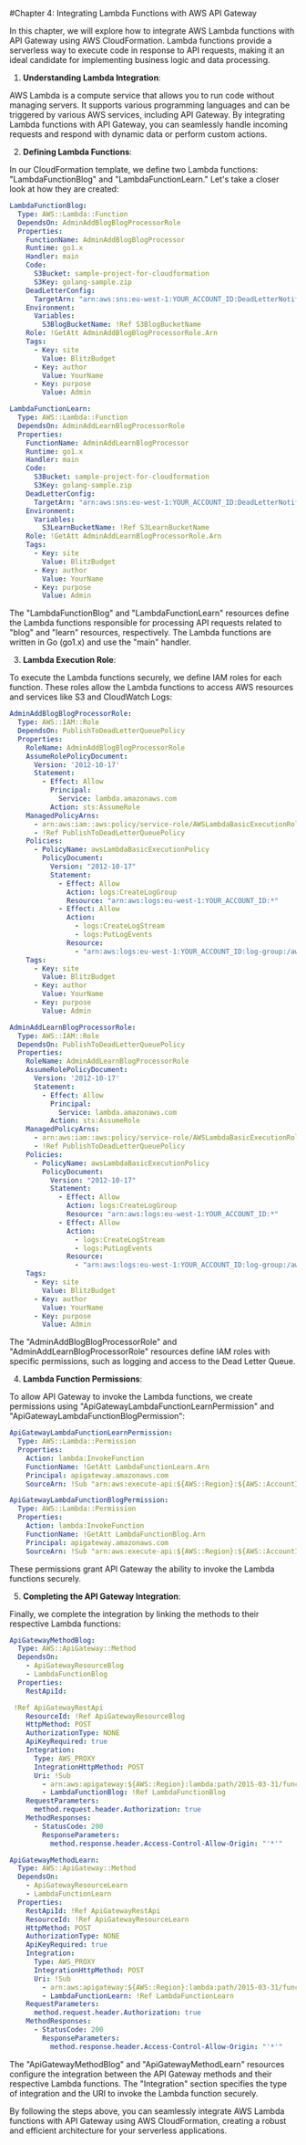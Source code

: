#Chapter 4: Integrating Lambda Functions with AWS API Gateway

In this chapter, we will explore how to integrate AWS Lambda functions with API Gateway using AWS CloudFormation. Lambda functions provide a serverless way to execute code in response to API requests, making it an ideal candidate for implementing business logic and data processing.

1. **Understanding Lambda Integration**:

AWS Lambda is a compute service that allows you to run code without managing servers. It supports various programming languages and can be triggered by various AWS services, including API Gateway. By integrating Lambda functions with API Gateway, you can seamlessly handle incoming requests and respond with dynamic data or perform custom actions.

2. **Defining Lambda Functions**:

In our CloudFormation template, we define two Lambda functions: "LambdaFunctionBlog" and "LambdaFunctionLearn." Let's take a closer look at how they are created:

```yaml
LambdaFunctionBlog:
  Type: AWS::Lambda::Function
  DependsOn: AdminAddBlogBlogProcessorRole
  Properties:
    FunctionName: AdminAddBlogBlogProcessor
    Runtime: go1.x
    Handler: main
    Code:
      S3Bucket: sample-project-for-cloudformation
      S3Key: golang-sample.zip
    DeadLetterConfig:
      TargetArn: "arn:aws:sns:eu-west-1:YOUR_ACCOUNT_ID:DeadLetterNotification"
    Environment:
      Variables:
        S3BlogBucketName: !Ref S3BlogBucketName
    Role: !GetAtt AdminAddBlogBlogProcessorRole.Arn
    Tags:
      - Key: site
        Value: BlitzBudget
      - Key: author
        Value: YourName
      - Key: purpose
        Value: Admin

LambdaFunctionLearn:
  Type: AWS::Lambda::Function
  DependsOn: AdminAddLearnBlogProcessorRole
  Properties:
    FunctionName: AdminAddLearnBlogProcessor
    Runtime: go1.x
    Handler: main
    Code:
      S3Bucket: sample-project-for-cloudformation
      S3Key: golang-sample.zip
    DeadLetterConfig:
      TargetArn: "arn:aws:sns:eu-west-1:YOUR_ACCOUNT_ID:DeadLetterNotification"
    Environment:
      Variables:
        S3LearnBucketName: !Ref S3LearnBucketName
    Role: !GetAtt AdminAddLearnBlogProcessorRole.Arn
    Tags:
      - Key: site
        Value: BlitzBudget
      - Key: author
        Value: YourName
      - Key: purpose
        Value: Admin
```

The "LambdaFunctionBlog" and "LambdaFunctionLearn" resources define the Lambda functions responsible for processing API requests related to "blog" and "learn" resources, respectively. The Lambda functions are written in Go (go1.x) and use the "main" handler.

3. **Lambda Execution Role**:

To execute the Lambda functions securely, we define IAM roles for each function. These roles allow the Lambda functions to access AWS resources and services like S3 and CloudWatch Logs:

```yaml
AdminAddBlogBlogProcessorRole:
  Type: AWS::IAM::Role
  DependsOn: PublishToDeadLetterQueuePolicy
  Properties:
    RoleName: AdminAddBlogBlogProcessorRole
    AssumeRolePolicyDocument:
      Version: '2012-10-17'
      Statement:
        - Effect: Allow
          Principal:
            Service: lambda.amazonaws.com
          Action: sts:AssumeRole
    ManagedPolicyArns:
      - arn:aws:iam::aws:policy/service-role/AWSLambdaBasicExecutionRole
      - !Ref PublishToDeadLetterQueuePolicy
    Policies:
      - PolicyName: awsLambdaBasicExecutionPolicy
        PolicyDocument:
          Version: "2012-10-17"
          Statement:
            - Effect: Allow
              Action: logs:CreateLogGroup
              Resource: "arn:aws:logs:eu-west-1:YOUR_ACCOUNT_ID:*"
            - Effect: Allow
              Action:
                - logs:CreateLogStream
                - logs:PutLogEvents
              Resource:
                - "arn:aws:logs:eu-west-1:YOUR_ACCOUNT_ID:log-group:/aws/lambda/AdminAddBlogBlogProcessor:*"
    Tags:
      - Key: site
        Value: BlitzBudget
      - Key: author
        Value: YourName
      - Key: purpose
        Value: Admin

AdminAddLearnBlogProcessorRole:
  Type: AWS::IAM::Role
  DependsOn: PublishToDeadLetterQueuePolicy
  Properties:
    RoleName: AdminAddLearnBlogProcessorRole
    AssumeRolePolicyDocument:
      Version: '2012-10-17'
      Statement:
        - Effect: Allow
          Principal:
            Service: lambda.amazonaws.com
          Action: sts:AssumeRole
    ManagedPolicyArns:
      - arn:aws:iam::aws:policy/service-role/AWSLambdaBasicExecutionRole
      - !Ref PublishToDeadLetterQueuePolicy
    Policies:
      - PolicyName: awsLambdaBasicExecutionPolicy
        PolicyDocument:
          Version: "2012-10-17"
          Statement:
            - Effect: Allow
              Action: logs:CreateLogGroup
              Resource: "arn:aws:logs:eu-west-1:YOUR_ACCOUNT_ID:*"
            - Effect: Allow
              Action:
                - logs:CreateLogStream
                - logs:PutLogEvents
              Resource:
                - "arn:aws:logs:eu-west-1:YOUR_ACCOUNT_ID:log-group:/aws/lambda/AdminAddLearnBlogProcessor:*"
    Tags:
      - Key: site
        Value: BlitzBudget
      - Key: author
        Value: YourName
      - Key: purpose
        Value: Admin
```

The "AdminAddBlogBlogProcessorRole" and "AdminAddLearnBlogProcessorRole" resources define IAM roles with specific permissions, such as logging and access to the Dead Letter Queue.

4. **Lambda Function Permissions**:

To allow API Gateway to invoke the Lambda functions, we create permissions using "ApiGatewayLambdaFunctionLearnPermission" and "ApiGatewayLambdaFunctionBlogPermission":

```yaml
ApiGatewayLambdaFunctionLearnPermission:
  Type: AWS::Lambda::Permission
  Properties:
    Action: lambda:InvokeFunction
    FunctionName: !GetAtt LambdaFunctionLearn.Arn
    Principal: apigateway.amazonaws.com
    SourceArn: !Sub "arn:aws:execute-api:${AWS::Region}:${AWS::AccountId}:${ApiGatewayRestApi}/*/POST/learn"

ApiGatewayLambdaFunctionBlogPermission:
  Type: AWS::Lambda::Permission
  Properties:
    Action: lambda:InvokeFunction
    FunctionName: !GetAtt LambdaFunctionBlog.Arn
    Principal: apigateway.amazonaws.com
    SourceArn: !Sub "arn:aws:execute-api:${AWS::Region}:${AWS::AccountId}:${ApiGatewayRestApi}/*/POST/blog"
```

These permissions grant API Gateway the ability to invoke the Lambda functions securely.

5. **Completing the API Gateway Integration**:

Finally, we complete the integration by linking the methods to their respective Lambda functions:

```yaml
ApiGatewayMethodBlog:
  Type: AWS::ApiGateway::Method
  DependsOn: 
    - ApiGatewayResourceBlog
    - LambdaFunctionBlog
  Properties:
    RestApiId:

 !Ref ApiGatewayRestApi
    ResourceId: !Ref ApiGatewayResourceBlog
    HttpMethod: POST
    AuthorizationType: NONE
    ApiKeyRequired: true
    Integration:
      Type: AWS_PROXY
      IntegrationHttpMethod: POST
      Uri: !Sub
        - arn:aws:apigateway:${AWS::Region}:lambda:path/2015-03-31/functions/${LambdaFunctionBlog.Arn}/invocations
        - LambdaFunctionBlog: !Ref LambdaFunctionBlog
    RequestParameters:
      method.request.header.Authorization: true
    MethodResponses:
      - StatusCode: 200
        ResponseParameters:
          method.response.header.Access-Control-Allow-Origin: "'*'"

ApiGatewayMethodLearn:
  Type: AWS::ApiGateway::Method
  DependsOn: 
    - ApiGatewayResourceLearn
    - LambdaFunctionLearn
  Properties:
    RestApiId: !Ref ApiGatewayRestApi
    ResourceId: !Ref ApiGatewayResourceLearn
    HttpMethod: POST
    AuthorizationType: NONE
    ApiKeyRequired: true
    Integration:
      Type: AWS_PROXY
      IntegrationHttpMethod: POST
      Uri: !Sub
        - arn:aws:apigateway:${AWS::Region}:lambda:path/2015-03-31/functions/${LambdaFunctionLearn.Arn}/invocations
        - LambdaFunctionLearn: !Ref LambdaFunctionLearn
    RequestParameters:
      method.request.header.Authorization: true
    MethodResponses:
      - StatusCode: 200
        ResponseParameters:
          method.response.header.Access-Control-Allow-Origin: "'*'"
```

The "ApiGatewayMethodBlog" and "ApiGatewayMethodLearn" resources configure the integration between the API Gateway methods and their respective Lambda functions. The "Integration" section specifies the type of integration and the URI to invoke the Lambda function securely.

By following the steps above, you can seamlessly integrate AWS Lambda functions with API Gateway using AWS CloudFormation, creating a robust and efficient architecture for your serverless applications.